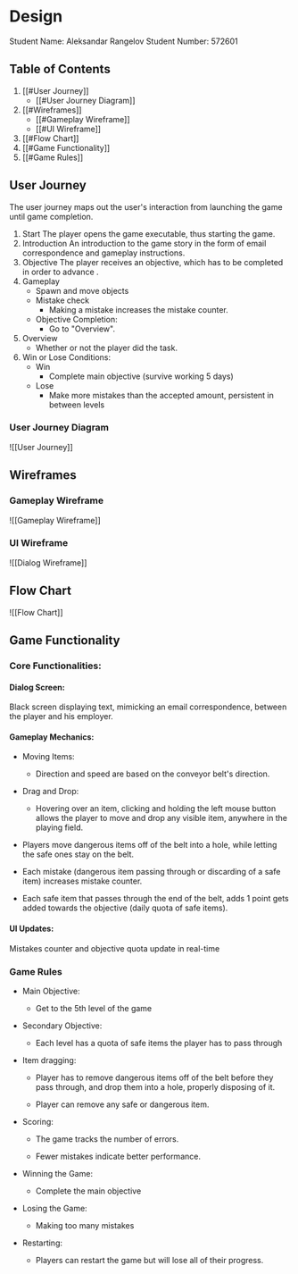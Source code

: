 # Design

Student Name: Aleksandar Rangelov
Student Number: 572601

## Table of Contents

1. [[#User Journey]]
	- [[#User Journey Diagram]]
2. [[#Wireframes]]
	- [[#Gameplay Wireframe]]
	- [[#UI Wireframe]]
3. [[#Flow Chart]]
4. [[#Game Functionality]]
5. [[#Game Rules]]


## User Journey

The user journey maps out the user's interaction from launching the game until game completion.

1. Start
	The player opens the game executable, thus starting the game.
2. Introduction
	An introduction to the game story in the form of email correspondence and gameplay instructions.
3. Objective
	The player receives an objective, which has to be completed in order to advance .
4. Gameplay
	- Spawn and move objects
	- Mistake check
		- Making a mistake increases the mistake counter.
	- Objective Completion: 
		- Go to "Overview".
5. Overview
	 - Whether or not the player did the task.
6. Win or Lose Conditions:
	- Win
		- Complete main objective (survive working 5 days)
	- Lose
		- Make more mistakes than the accepted amount, persistent in between levels

### User Journey Diagram

![[User Journey]]

## Wireframes

### Gameplay Wireframe

![[Gameplay Wireframe]]

### UI Wireframe

![[Dialog Wireframe]]

## Flow Chart

![[Flow Chart]]

## Game Functionality

### Core Functionalities:

#### Dialog Screen:
Black screen displaying text, mimicking an email correspondence,
between the player and his employer.

#### Gameplay Mechanics:
- Moving Items:
	- Direction and speed are based on the conveyor belt's direction.

- Drag and Drop:
	- Hovering over an item, clicking and holding the left mouse button allows the player to move and drop any visible item, anywhere in the playing field.

- Players move dangerous items off of the belt into a hole, while letting the safe ones stay on the belt.

- Each mistake (dangerous item passing through or discarding of a safe item) increases mistake counter.

- Each safe item that passes through the end of the belt, adds 1 point gets added towards the objective (daily quota of safe items).

#### UI Updates:

Mistakes counter and objective quota update in real-time

### Game Rules

- Main Objective:
	- Get to the 5th level of the game

- Secondary Objective:
	- Each level has a quota of safe items the player has to pass through

- Item dragging:
	- Player has to remove dangerous items off of the belt before they pass through, and drop them into a hole, properly disposing of it.
	
	- Player can remove any safe or dangerous item.

- Scoring:
	 - The game tracks the number of errors.
	 
	 - Fewer mistakes indicate better performance.

- Winning the Game:
	 - Complete the main objective	

- Losing the Game:
	 - Making too many mistakes

- Restarting:
	 - Players can restart the game but will lose all of their progress.